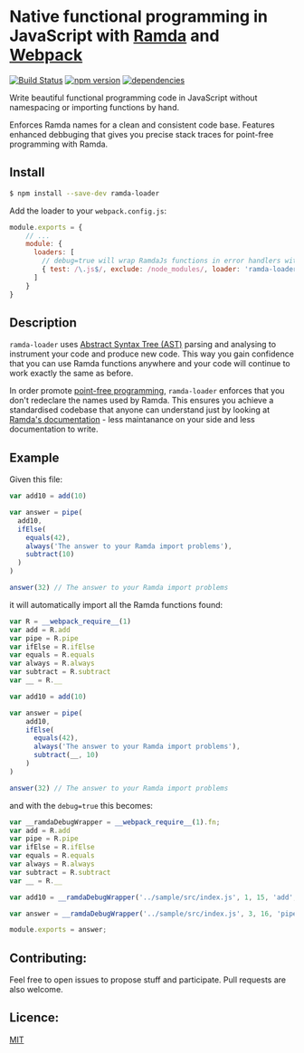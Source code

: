 Native functional programming in JavaScript with [Ramda](http://ramdajs.com/) and [Webpack](http://webpack.github.io/)
=============

[![Build Status](https://travis-ci.org/dumconstantin/ramda-loader.svg?branch=master)](https://travis-ci.org/dumconstantin/ramda-loader)
[![npm version](https://badge.fury.io/js/ramda-loader.svg)](https://badge.fury.io/js/ramda-loader)
[![dependencies](https://david-dm.org/dumconstantin/ramda-loader.svg)](https://david-dm.org/dumconstantin/ramda-loader)

Write beautiful functional programming code in JavaScript without namespacing or importing functions by hand.

Enforces Ramda names for a clean and consistent code base.
Features enhanced debbuging that gives you precise stack traces for point-free programming with Ramda.

Install
----------

```bash
$ npm install --save-dev ramda-loader
```
Add the loader to your `webpack.config.js`:

```javascript
module.exports = {
    // ...
    module: {
      loaders: [
        // debug=true will wrap RamdaJs functions in error handlers with file name, line number and char location
        { test: /\.js$/, exclude: /node_modules/, loader: 'ramda-loader?debug=true' }
      ]
    }
}
```

Description
----------

``` ramda-loader ``` uses [Abstract Syntax Tree (AST)](http://jointjs.com/demos/javascript-ast) parsing and analysing to instrument your code and produce new code.
This way you gain confidence that you can use Ramda functions anywhere and your code will continue to work exactly the same as before.

In order promote [point-free programming](http://lucasmreis.github.io/blog/pointfree-javascript/),
``` ramda-loader ``` enforces that you don't redeclare the names used by Ramda.
This ensures you achieve a standardised codebase that anyone can understand just by looking at [Ramda's documentation](http://ramdajs.com/docs/) - less maintanance on your side and less documentation to write.

Example
----------

Given this file:
```javascript
var add10 = add(10)

var answer = pipe(
  add10,
  ifElse(
    equals(42),
    always('The answer to your Ramda import problems'),
    subtract(10)
  )
)

answer(32) // The answer to your Ramda import problems
```

it will automatically import all the Ramda functions found:
```javascript
var R = __webpack_require__(1)
var add = R.add
var pipe = R.pipe
var ifElse = R.ifElse
var equals = R.equals
var always = R.always
var subtract = R.subtract
var __ = R.__

var add10 = add(10)

var answer = pipe(
	add10,
	ifElse(
	  equals(42),
	  always('The answer to your Ramda import problems'),
	  subtract(__, 10)
	)
)

answer(32) // The answer to your Ramda import problems
```

and with the ``` debug=true ``` this becomes:
```javascript
var __ramdaDebugWrapper = __webpack_require__(1).fn;
var add = R.add
var pipe = R.pipe
var ifElse = R.ifElse
var equals = R.equals
var always = R.always
var subtract = R.subtract
var __ = R.__

var add10 = __ramdaDebugWrapper('../sample/src/index.js', 1, 15, 'add', add)(10);

var answer = __ramdaDebugWrapper('../sample/src/index.js', 3, 16, 'pipe', pipe)(add10, __ramdaDebugWrapper('../sample/src/index.js', 5, 3, 'ifElse', ifElse)(__ramdaDebugWrapper('../sample/src/index.js', 6, 5, 'equals', equals)(42), __ramdaDebugWrapper('../sample/src/index.js', 7, 5, 'always', always)('The answer to your Ramda import problems'), __ramdaDebugWrapper('../sample/src/index.js', 8, 5, 'subtract', subtract)(__, 10)));

module.exports = answer;

```

## Contributing:

Feel free to open issues to propose stuff and participate. Pull requests are also welcome.

## Licence:

[MIT](http://en.wikipedia.org/wiki/MIT_License)
